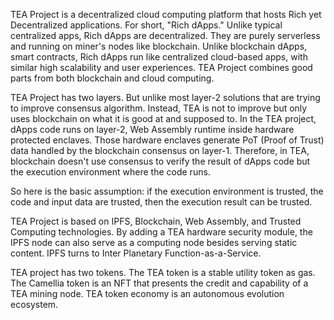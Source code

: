 TEA Project is a decentralized cloud computing platform that hosts Rich yet Decentralized applications. For short, "Rich dApps." Unlike typical centralized apps, Rich dApps are decentralized. They are purely serverless and running on miner's nodes like blockchain. Unlike blockchain dApps, smart contracts, Rich dApps run like centralized cloud-based apps, with similar high scalability and user experiences. TEA Project combines good parts from both blockchain and cloud computing.

TEA Project has two layers. But unlike most layer-2 solutions that are trying to improve consensus algorithm. Instead, TEA is not to improve but only uses blockchain on what it is good at and supposed to. In the TEA project, dApps code runs on layer-2, Web Assembly runtime inside hardware protected enclaves. Those hardware enclaves generate PoT (Proof of Trust) data handled by the blockchain consensus on layer-1. Therefore, in TEA, blockchain doesn't use consensus to verify the result of dApps code but the execution environment where the code runs.

So here is the basic assumption: if the execution environment is trusted, the code and input data are trusted, then the execution result can be trusted. 

TEA Project is based on IPFS, Blockchain, Web Assembly, and Trusted Computing technologies. By adding a TEA hardware security module, the IPFS node can also serve as a computing node besides serving static content. IPFS turns to Inter Planetary Function-as-a-Service. 

TEA project has two tokens. The TEA token is a stable utility token as gas. The Camellia token is an NFT that presents the credit and capability of a TEA mining node. TEA token economy is an autonomous evolution ecosystem.  
